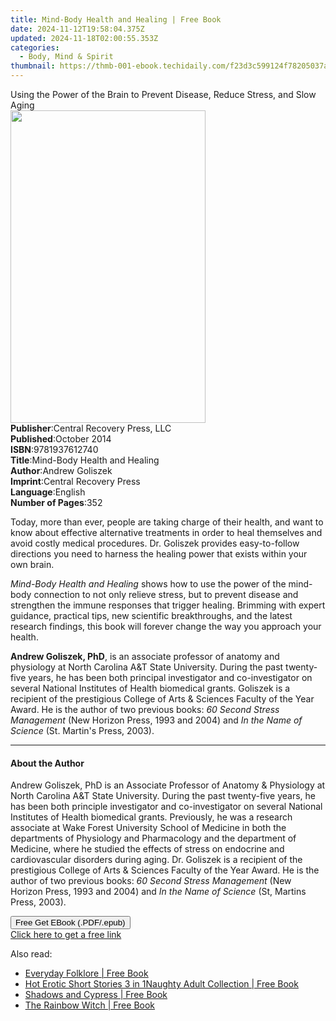 ```yaml
---
title: Mind-Body Health and Healing | Free Book
date: 2024-11-12T19:58:04.375Z
updated: 2024-11-18T02:00:55.353Z
categories:
  - Body, Mind & Spirit
thumbnail: https://thmb-001-ebook.techidaily.com/f23d3c599124f78205037a1acd8e5a8db117bf091c80d351409c4e99f8d0b8f0.jpg
---
```

<main id="book-container">
  <div class="flex flex-col">
    <div class="book-brief flex-1 py-6 px-4 sm:p-6 md:py-10 md:px-8">
      <!-- brief-->
      <div class="book-brief-main">
        Using the Power of the Brain to Prevent Disease, Reduce Stress, and Slow
        Aging
      </div>
    </div>
    <div
      class="book-meta-info flex-1 grid gap-4 col-start-1 col-end-3 row-start-1 sm:mb-6 sm:grid-cols-4 lg:gap-6 lg:col-start-2 lg:row-end-6 lg:row-span-6 lg:mb-0"
    >
      <div
        class="book-meta-info-left place-content-center mt-4 p-4 text-sm leading-6 col-start-2 col-span-2 dark:text-slate-400"
      >
        <img
          class="w-full h-500 object-cover rounded-lg sm:h-255 sm:col-span-2 lg:col-span-full"
          src="https://img-001-ebook.techidaily.com/1883befdd8402cccb02b39887f99d153cab77650a77140dab758628a80d46cd4.jpg"
          alt=""
          width="312"
          height="500"
        />
      </div>
      <div
        class="book-meta-info-right mt-2 col-start-1 row-start-2 col-span-3 self-center"
      >
        <!-- meta data  -->
        <div class="flex flex-col px-4 md:px-8">
          <div class="flex-1">
            <strong>Publisher</strong>:<span class="px-2"
              >Central Recovery Press, LLC</span
            >
          </div>
          <div class="flex-1">
            <strong>Published</strong>:<span class="px-2">October 2014</span>
          </div>
          <div class="flex-1">
            <strong>ISBN</strong>:<span class="px-2">9781937612740</span>
          </div>
          <div class="flex-1">
            <strong>Title</strong>:<span class="px-2"
              >Mind-Body Health and Healing</span
            >
          </div>
          <div class="flex-1">
            <strong>Author</strong>:<span class="px-2">Andrew Goliszek</span>
          </div>
          <div class="flex-1">
            <strong>Imprint</strong>:<span class="px-2"
              >Central Recovery Press</span
            >
          </div>
          <div class="flex-1">
            <strong>Language</strong>:<span class="px-2">English</span>
          </div>
          <div class="flex-1">
            <strong>Number of Pages</strong>:<span class="px-2">352</span>
          </div>
        </div>
      </div>
    </div>
    <div class="book-description flex-1 py-6 px-4 sm:p-6 md:py-10 md:px-8">
      <div class="book-description-main">
        <div accordion-content="" id="description">
          <p>
            Today, more than ever, people are taking charge of their health, and
            want to know about effective alternative treatments in order to heal
            themselves and avoid costly medical procedures. Dr. Goliszek
            provides easy-to-follow directions you need to harness the healing
            power that exists within your own brain.
          </p>
          <p>
            <i>Mind-Body Health and Healing</i> shows how to use the power of
            the mind-body connection to not only relieve stress, but to prevent
            disease and strengthen the immune responses that trigger healing.
            Brimming with expert guidance, practical tips, new scientific
            breakthroughs, and the latest research findings, this book will
            forever change the way you approach your health.
          </p>
          <p>
            <b>Andrew Goliszek, PhD</b>, is an associate professor of anatomy
            and physiology at North Carolina A&amp;T State University. During
            the past twenty-five years, he has been both principal investigator
            and co-investigator on several National Institutes of Health
            biomedical grants. Goliszek is a recipient of the prestigious
            College of Arts &amp; Sciences Faculty of the Year Award. He is the
            author of two previous books:
            <i>60 Second Stress Management</i> (New Horizon Press, 1993 and
            2004) and <i>In the Name of Science</i> (St. Martin's Press,
            2003).<br />
          </p>
        </div>
        <div class="accordion-fader"></div>
      </div>
    </div>
    <div class="book-excerpts flex-1 py-6 px-4 sm:p-6 md:py-10 md:px-8">
      <!-- excerpts-->
      <div class="book-excerpts-main">
        <hr />
        <h4 class="placeholder placeholder-heading">
          <span>About the Author</span>
        </h4>
        <p>
          Andrew Goliszek, PhD is an Associate Professor of Anatomy &amp;
          Physiology at North Carolina A&amp;T State University. During the past
          twenty-five years, he has been both principle investigator and
          co-investigator on several National Institutes of Health biomedical
          grants. Previously, he was a research associate at Wake Forest
          University School of Medicine in both the departments of Physiology
          and Pharmacology and the department of Medicine, where he studied the
          effects of stress on endocrine and cardiovascular disorders during
          aging. Dr. Goliszek is a recipient of the prestigious College of Arts
          &amp; Sciences Faculty of the Year Award. He is the author of two
          previous books: <i>60 Second Stress Management</i> (New Horizon Press,
          1993 and 2004) and <i>In the Name of Science</i> (St, Martins Press,
          2003).
        </p>
      </div>
    </div>
    <div
      class="book-about-author flex-1 py-6 px-4 sm:p-6 md:py-10 md:px-8"
    ></div>
    <div class="book-free-get flex-1 py-6 px-4 sm:p-6 md:py-10 md:px-8">
      <button
        id="btn-free-get"
        class="bg-blue-500 hover:bg-blue-700 text-white font-bold py-2 px-4 rounded"
      >
        Free Get EBook (.PDF/.epub)
      </button>
      <div id="countdown-display" class="px-2 text-lg mt-2"></div>
      <a
        id="free-link"
        class="hidden bg-blue-500 hover:bg-blue-700 text-white font-bold py-2 px-4 rounded"
        href="https://www.ebooks.com/en-us/book/96417379/mind-body-health-and-healing/andrew-goliszek/"
        target="_blank"
        >Click here to get a free link</a
      >
    </div>
    <script>
      let countdownTime = 0;
      let countdownInterval = null;
      document
        .getElementById('btn-free-get')
        .addEventListener('click', startCountdown);
      function startCountdown() {
        countdownTime = new Date().getTime() + 60000 * 3;
        countdownInterval = setInterval(updateCountdown, 1000);
        document.getElementById('btn-free-get').disabled = true;
        document
          .getElementById('btn-free-get')
          .classList.add('bg-gray-500', 'cursor-not-allowed');
      }
      function updateCountdown() {
        let currentTime = new Date().getTime();
        let timeLeft = countdownTime - currentTime;
        let secondsLeft = Math.floor(timeLeft / 1000);
        document.getElementById('countdown-display').innerHTML =
          `Remaining time: ${secondsLeft} seconds.`;
        if (secondsLeft <= 0) {
          clearInterval(countdownInterval);
          document.getElementById('btn-free-get').classList.add('hidden');
          document.getElementById('free-link').classList.remove('hidden');
          document.getElementById('countdown-display').innerHTML = '';
        }
      }
    </script>
  </div>
</main>

<ins class="adsbygoogle"
      style="display:block"
      data-ad-client="ca-pub-7571918770474297"
      data-ad-slot="8358498916"
      data-ad-format="auto"
      data-full-width-responsive="true"></ins>
    

<span class="atpl-alsoreadstyle">Also read:</span>
<div><ul>
<li><a href="https://novels-ebooks.techidaily.com/211129447-9781761187940-everyday-folklore/"><u>Everyday Folklore | Free Book</u></a></li>
<li><a href="https://novels-ebooks.techidaily.com/211130213-9781914271502-hot-erotic-short-stories-3-in-1naughty-adult-collection/"><u>Hot Erotic Short Stories 3 in 1Naughty Adult Collection | Free Book</u></a></li>
<li><a href="https://novels-ebooks.techidaily.com/211130477-9781604736649-shadows-and-cypress/"><u>Shadows and Cypress | Free Book</u></a></li>
<li><a href="https://novels-ebooks.techidaily.com/211130085-9781454949848-the-rainbow-witch/"><u>The Rainbow Witch | Free Book</u></a></li>
</ul></div>

